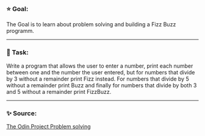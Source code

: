 ### ⭐️ Goal:
The Goal is to learn about problem solving and building a Fizz Buzz programm.
___
### 💫 Task:
Write a program that allows the user to enter a number, print each number between one and the number the user entered, but for numbers that divide by 3 without a remainder print Fizz instead. For numbers that divide by 5 without a remainder print Buzz and finally for numbers that divide by both 3 and 5 without a remainder print FizzBuzz.
___
### ✨ Source:
[The Odin Project Problem solving](https://www.theodinproject.com/lessons/foundations-problem-solving)
